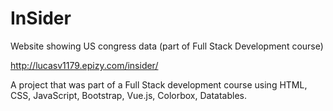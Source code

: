 # InSider
Website showing US congress data (part of Full Stack Development course)

http://lucasv1179.epizy.com/insider/

A project that was part of a Full Stack development course using HTML, CSS, JavaScript, Bootstrap, Vue.js, Colorbox, Datatables.

